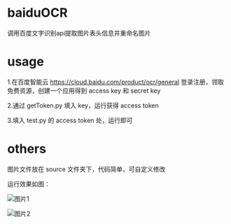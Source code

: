 # baiduOCR
调用百度文字识别api提取图片表头信息并重命名图片

# usage
1.在百度智能云 https://cloud.baidu.com/product/ocr/general 登录注册，领取免费资源，创建一个应用得到 access key 和 secret key

2.通过 getToken.py 填入 key，运行获得 access token

3.填入 test.py 的 access token 处，运行即可

# others
图片文件放在 source 文件夹下，代码简单，可自定义修改

运行效果如图：
   <!-- 空一行 -->
![图片1](https://github.com/9p6p/baiduOCR/assets/85789412/ee33041f-f262-450d-bbb1-9890eaa6afcc)

   <!-- 空一行 -->
![图片2](https://github.com/9p6p/baiduOCR/assets/85789412/fd8397c3-ab4d-40c8-be78-bb8197e0d1cc)
